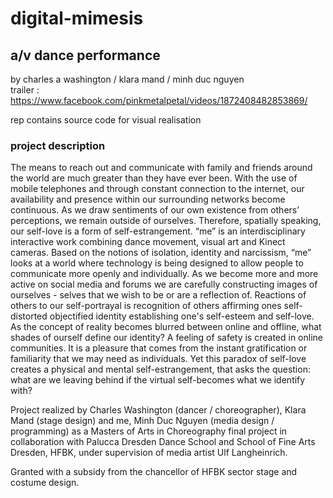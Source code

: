 # digital-mimesis
## a/v dance performance
by charles a washington / klara mand / minh duc nguyen <br>
trailer : https://www.facebook.com/pinkmetalpetal/videos/1872408482853869/
<p>
rep contains source code for visual realisation  
</p>


### project description
<p>The means to reach out and communicate with family and friends around the world are much greater than they have ever been. With the use of mobile telephones and through constant connection to the internet, our availability and presence within our surrounding networks become continuous. As we draw sentiments of our own existence from others’ perceptions, we remain outside of ourselves. Therefore, spatially speaking, our self-love is a form of self-estrangement.
“me” is an interdisciplinary interactive work combining dance movement, visual art and Kinect cameras. Based on the notions of isolation, identity and narcissism, “me” looks at a world where technology is being designed to allow people to communicate more openly and individually. As we become more and more active on social media and forums we are carefully constructing images of ourselves - selves that we wish to be or are a reflection of. Reactions of others to our self-portrayal is recognition of others affirming ones self-distorted objectified identity establishing one's self-esteem and self-love. As the concept of reality becomes blurred between online and offline, what shades of ourself define our identity? A feeling of safety is created in online communities. It is a pleasure that comes from the instant gratification or familiarity that we may need as individuals. Yet this paradox of self-love creates a physical and mental self-estrangement, that asks the question: what are we leaving behind if the virtual self-becomes what we identify with?</p>
<p>
 Project realized by Charles Washington (dancer / choreographer), Klara Mand (stage design) and me, Minh Duc Nguyen (media design / programming) as a Masters of Arts in Choreography final project in collaboration with Palucca Dresden Dance School and School of Fine Arts Dresden, HFBK, under supervision of media artist Ulf Langheinrich.
</p>
<p>
Granted with a subsidy from the chancellor of HFBK sector stage and costume design.
</p>
